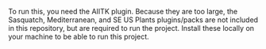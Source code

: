 To run this, you need the AIITK plugin. Because they are too large, the Sasquatch, Mediterranean, and SE US Plants plugins/packs are not included in this repository, but are required to run the project. Install these locally on your machine to be able to run this project.
